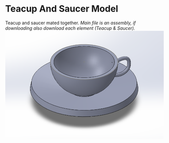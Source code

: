 # Teacup And Saucer Model
Teacup and saucer mated together. *Main file is an assembly, if downloading also download each element (Teacup & Saucer).*
![Teacup and saucer](https://github.com/mgmarcha/3D_Models_Portfolio/blob/main/Teacup_And_Saucer_Model/Teacup_And_Saucer_Model_Cover.png)
